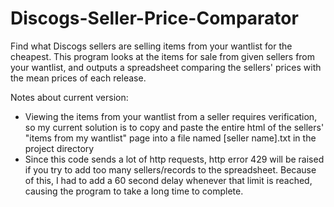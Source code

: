# Discogs-Seller-Price-Comparator
Find what Discogs sellers are selling items from your wantlist for the cheapest.
This program looks at the items for sale from given sellers from your wantlist, and outputs a spreadsheet comparing the sellers' prices with the mean prices of each release.

Notes about current version:
- Viewing the items from your wantlist from a seller requires verification, so my current solution is to copy and paste the entire html of the sellers' "items from my wantlist" page into a file named [seller name].txt in the project directory
- Since this code sends a lot of http requests, http error 429 will be raised if you try to add too many sellers/records to the spreadsheet. Because of this, I had to add a 60 second delay whenever that limit is reached, causing the program to take a long time to complete.
